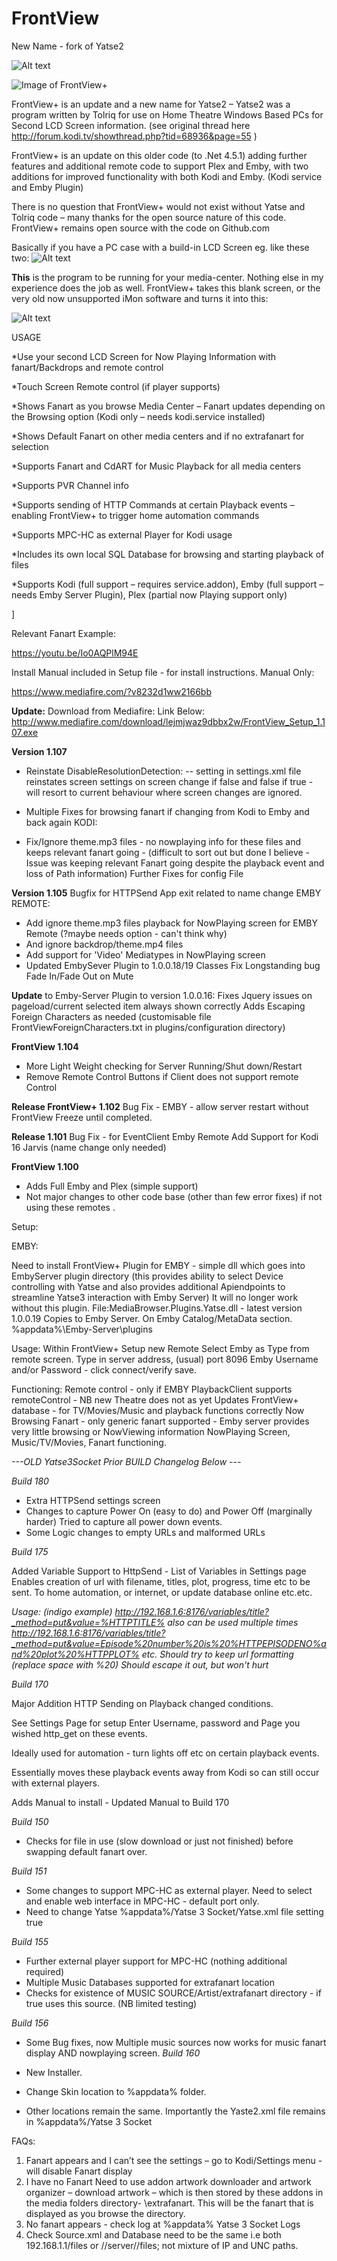 # FrontView
New Name - fork of Yatse2

![Alt text](http://i68.tinypic.com/2jayyc6.png)

![Image of FrontView+](http://emby.media/community/uploads/inline/103208/579db30ce1b09_RedCurtain.png)

FrontView+ is an update and a new name for Yatse2 – Yatse2 was a program written by Tolriq for use on Home Theatre Windows Based PCs for Second LCD Screen information.  (see original thread here http://forum.kodi.tv/showthread.php?tid=68936&page=55 )

FrontView+ is an update on this older code (to .Net 4.5.1) adding further features and additional remote code to support Plex and Emby, with two additions for improved functionality with both Kodi and Emby.  (Kodi service and Emby Plugin)

There is no question that FrontView+ would not exist without Yatse and Tolriq code – many thanks for the open source nature of this code. FrontView+ remains open source with the code on Github.com

Basically if you have a PC case with a build-in LCD Screen eg. like these two:
![Alt text](http://i65.tinypic.com/2s80004.png)



**This** is the program to be running for your media-center. 
Nothing else in my experience does the job as well.
FrontView+ takes this blank screen, or the very old now unsupported iMon software and turns it into this:

![Alt text](http://i63.tinypic.com/2i8gd5g.jpg)

USAGE



*Use your second LCD Screen for Now Playing Information with fanart/Backdrops and remote control

*Touch Screen Remote control (if player supports)

*Shows Fanart as you browse Media Center – Fanart updates depending on the Browsing option (Kodi only – needs kodi.service installed)

*Shows Default Fanart on other media centers and if no extrafanart for selection

*Supports Fanart and CdART for Music Playback for all media centers

*Supports PVR Channel info 

*Supports sending of HTTP Commands at certain Playback events – enabling FrontView+ to trigger home automation commands

*Supports MPC-HC as external Player for Kodi usage

*Includes its own local SQL Database for browsing and starting playback of files

*Supports Kodi (full support – requires service.addon), Emby (full support – needs Emby Server Plugin), Plex (partial now Playing support only)

]

Relevant Fanart Example:

https://youtu.be/Io0AQPlM94E

Install Manual included in Setup file - for install instructions.
Manual Only:

https://www.mediafire.com/?v8232d1ww2166bb

**Update:**
Download from Mediafire: Link Below:
http://www.mediafire.com/download/lejmjwaz9dbbx2w/FrontView_Setup_1.107.exe

**Version 1.107**
- Reinstate DisableResolutionDetection: -- setting in settings.xml file
reinstates screen settings on screen change if <MinimiseAlways>false and <DisableResolutionDetection>false
if <DisableResolutionDetection>true - will resort to current behaviour where screen changes are ignored.

- Multiple Fixes for browsing fanart if changing from Kodi to Emby and back again 
KODI:
- Fix/Ignore theme.mp3 files - no nowplaying info for these files and keeps relevant fanart going -
(difficult to sort out but done I believe -Issue was keeping relevant Fanart going despite the playback event and loss of Path information)
Further Fixes for config File

**Version 1.105**
Bugfix for HTTPSend App exit related to name change
EMBY REMOTE: 
-	Add ignore theme.mp3 files playback for NowPlaying screen for EMBY Remote (?maybe needs option - can't think why)
-	And ignore backdrop/theme.mp4 files
-	Add support for 'Video' Mediatypes in NowPlaying screen
-	Updated EmbySever Plugin to 1.0.0.18/19 Classes
Fix Longstanding bug Fade In/Fade Out on Mute

**Update**
to Emby-Server Plugin to version 1.0.0.16:
Fixes Jquery issues on pageload/current selected item always shown correctly
Adds Escaping Foreign Characters as needed (customisable file FrontViewForeignCharacters.txt in plugins/configuration directory)

**FrontView 1.104**
- More Light Weight checking for Server Running/Shut down/Restart
- Remove Remote Control Buttons if Client does not support remote Control

**Release FrontView+ 1.102**
Bug Fix - EMBY - allow server restart without FrontView Freeze until completed.

**Release 1.101**
Bug Fix - for EventClient Emby Remote
Add Support for Kodi 16 Jarvis (name change only needed)

**FrontView 1.100**
- Adds Full Emby and Plex (simple support)
- Not major changes to other code base (other than few error fixes) if not using these remotes .


Setup:

EMBY:

Need to install FrontView+ Plugin for EMBY - simple dll which goes into EmbyServer plugin directory
(this provides ability to select Device controlling with Yatse and also provides additional Apiendpoints to streamline Yatse3 interaction with Emby Server)
It will no longer work without this plugin.
File:MediaBrowser.Plugins.Yatse.dll  - latest version 1.0.0.19
Copies to Emby Server.  On Emby Catalog/MetaData section.
%appdata%\Emby-Server\plugins

Usage:
Within FrontView+ 
Setup new Remote
Select Emby as Type from remote screen.
Type in server address, (usual) port 8096
Emby Username and/or Password - click connect/verify save.

Functioning:
Remote control - only if EMBY PlaybackClient supports remoteControl - NB new Theatre does not as yet
Updates FrontView+ database - for TV/Movies/Music and playback functions correctly
Now Browsing Fanart - only generic fanart supported - Emby server provides very little browsing or NowViewing information
NowPlaying Screen, Music/TV/Movies, Fanart functioning.

*---OLD Yatse3Socket Prior BUILD Changelog Below ---*

*Build 180*

- Extra HTTPSend settings screen
- Changes to capture Power On (easy to do) and Power Off (marginally harder)  Tried to capture all power down events.
- Some Logic changes to empty URLs and malformed URLs

*Build 175*

Added Variable Support to HttpSend - List of Variables in Settings page
Enables creation of url with filename, titles, plot, progress, time etc to be sent.
To home automation, or internet, or update database online etc.etc.

*Usage: (indigo example)
http://192.168.1.6:8176/variables/title?_method=put&value=%HTTPTITLE%
also can be used multiple times
http://192.168.1.6:8176/variables/title?_method=put&value=Episode%20number%20is%20%HTTPEPISODENO%and%20plot%20%HTTPPLOT%
etc.
Should try to keep url formatting (replace space with %20)  Should escape it out, but won't hurt*


*Build 170*

Major Addition HTTP Sending on Playback changed conditions.

See Settings Page for setup
Enter Username, password
and Page you wished http_get on these events.

Ideally used for automation - turn lights off etc on certain playback events.

Essentially moves these playback events away from Kodi so can still occur with external players.

Adds Manual to install - Updated Manual to Build 170


*Build 150*

* Checks for file in use (slow download or just not finished) before swapping default fanart over.

*Build 151*

* Some changes to support MPC-HC as external player. Need to select and enable web interface in MPC-HC - default port only.
* Need to change Yatse %appdata%/Yatse 3 Socket/Yatse.xml file setting true

*Build 155*

* Further external player support for MPC-HC (nothing additional required)
* Multiple Music Databases supported for extrafanart location
* Checks for existence of MUSIC SOURCE/Artist/extrafanart directory - if true uses this source. (NB limited testing)

*Build 156*

* Some Bug fixes, now Multiple music sources now works for music fanart display AND nowplaying screen.
*Build 160*

* New Installer.
* Change Skin location to %appdata% folder.
* Other locations remain the same. Importantly the Yaste2.xml file remains in %appdata%/Yatse 3 Socket


FAQs:

1. Fanart appears and I can’t see the settings – go to Kodi/Settings menu - will disable Fanart display
2. I have no Fanart
Need to use addon artwork downloader and artwork organizer – download artwork – which is then stored by these addons in the media folders directory- \extrafanart. This will be the fanart that is displayed as you browse the directory.
3. No fanart appears - check log at %appdata% Yatse 3 Socket Logs
4. Check Source.xml and Database need to be the same i.e both 192.168.1.1/files or //server//files; not mixture of IP and UNC paths.






